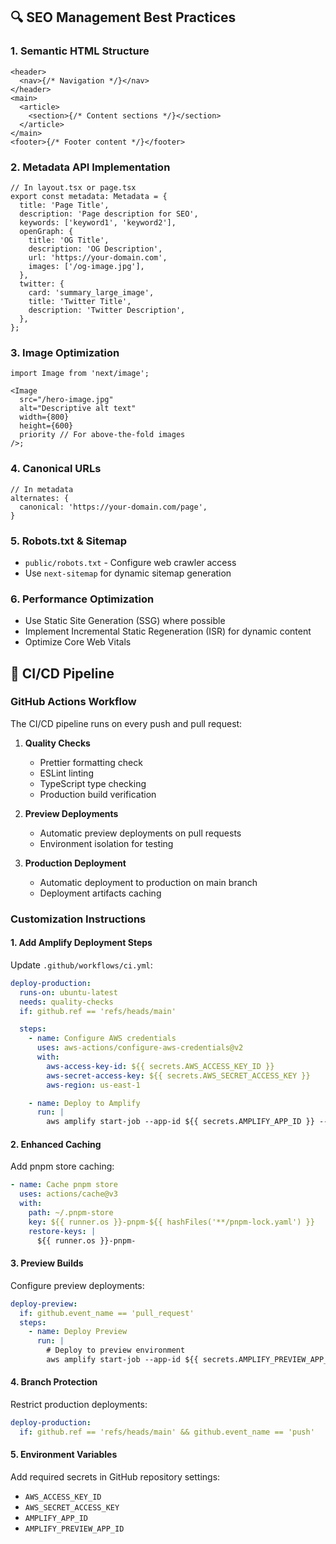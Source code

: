 ## 🔍 SEO Management Best Practices

### 1. Semantic HTML Structure

```tsx
<header>
  <nav>{/* Navigation */}</nav>
</header>
<main>
  <article>
    <section>{/* Content sections */}</section>
  </article>
</main>
<footer>{/* Footer content */}</footer>
```

### 2. Metadata API Implementation

```tsx
// In layout.tsx or page.tsx
export const metadata: Metadata = {
  title: 'Page Title',
  description: 'Page description for SEO',
  keywords: ['keyword1', 'keyword2'],
  openGraph: {
    title: 'OG Title',
    description: 'OG Description',
    url: 'https://your-domain.com',
    images: ['/og-image.jpg'],
  },
  twitter: {
    card: 'summary_large_image',
    title: 'Twitter Title',
    description: 'Twitter Description',
  },
};
```

### 3. Image Optimization

```tsx
import Image from 'next/image';

<Image
  src="/hero-image.jpg"
  alt="Descriptive alt text"
  width={800}
  height={600}
  priority // For above-the-fold images
/>;
```

### 4. Canonical URLs

```tsx
// In metadata
alternates: {
  canonical: 'https://your-domain.com/page',
}
```

### 5. Robots.txt & Sitemap

- `public/robots.txt` - Configure web crawler access
- Use `next-sitemap` for dynamic sitemap generation

### 6. Performance Optimization

- Use Static Site Generation (SSG) where possible
- Implement Incremental Static Regeneration (ISR) for dynamic content
- Optimize Core Web Vitals

## 🚀 CI/CD Pipeline

### GitHub Actions Workflow

The CI/CD pipeline runs on every push and pull request:

1. **Quality Checks**
   - Prettier formatting check
   - ESLint linting
   - TypeScript type checking
   - Production build verification

2. **Preview Deployments**
   - Automatic preview deployments on pull requests
   - Environment isolation for testing

3. **Production Deployment**
   - Automatic deployment to production on main branch
   - Deployment artifacts caching

### Customization Instructions

#### 1. Add Amplify Deployment Steps

Update `.github/workflows/ci.yml`:

```yaml
deploy-production:
  runs-on: ubuntu-latest
  needs: quality-checks
  if: github.ref == 'refs/heads/main'

  steps:
    - name: Configure AWS credentials
      uses: aws-actions/configure-aws-credentials@v2
      with:
        aws-access-key-id: ${{ secrets.AWS_ACCESS_KEY_ID }}
        aws-secret-access-key: ${{ secrets.AWS_SECRET_ACCESS_KEY }}
        aws-region: us-east-1

    - name: Deploy to Amplify
      run: |
        aws amplify start-job --app-id ${{ secrets.AMPLIFY_APP_ID }} --branch-name main --job-type RELEASE
```

#### 2. Enhanced Caching

Add pnpm store caching:

```yaml
- name: Cache pnpm store
  uses: actions/cache@v3
  with:
    path: ~/.pnpm-store
    key: ${{ runner.os }}-pnpm-${{ hashFiles('**/pnpm-lock.yaml') }}
    restore-keys: |
      ${{ runner.os }}-pnpm-
```

#### 3. Preview Builds

Configure preview deployments:

```yaml
deploy-preview:
  if: github.event_name == 'pull_request'
  steps:
    - name: Deploy Preview
      run: |
        # Deploy to preview environment
        aws amplify start-job --app-id ${{ secrets.AMPLIFY_PREVIEW_APP_ID }} --branch-name ${{ github.head_ref }} --job-type RELEASE
```

#### 4. Branch Protection

Restrict production deployments:

```yaml
deploy-production:
  if: github.ref == 'refs/heads/main' && github.event_name == 'push'
```

#### 5. Environment Variables

Add required secrets in GitHub repository settings:

- `AWS_ACCESS_KEY_ID`
- `AWS_SECRET_ACCESS_KEY`
- `AMPLIFY_APP_ID`
- `AMPLIFY_PREVIEW_APP_ID`

